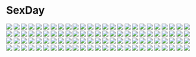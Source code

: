 # SexDay
![](https://konachan.com/image/e5552d49e4a7d22edf42ac939ea19138/Konachan.com%20-%2046733%20green_eyes%20green_hair%20jungetsu_hoko%20komeiji_koishi%20komeiji_satori%20pink_eyes%20pink_hair%20touhou.jpg)
![](https://konachan.com/jpeg/5799b0066510043f50df14d93bb6e3ab/Konachan.com%20-%20189857%20brown_hair%20dragon%20fire%20katana%20log_horizon%20long_hair%20male%20ponytail%20purple_eyes%20purple_hair%20shiroe%20short_hair%20sword%20swordsouls%20weapon%20wristwear.jpg)
![](https://konachan.com/image/186d0d3d4398d73ca7c5d4c87115a6e3/Konachan.com%20-%2025757%20.hack__%20.hack__g.u.%20.hack__link%20.hack__roots%20biwa%20ovan.jpeg)
![](https://konachan.com/jpeg/c38aaa3c3e0a8d690f574576abeb94d3/Konachan.com%20-%20147371%20anus%20ass%20fingering%20guilty_crown%20misakamitoko0903%20panties%20pussy%20school_uniform%20spread_pussy%20third-party_edit%20uncensored%20underwear%20yuzuriha_inori.jpg)
![](https://konachan.com/image/beae7b8dc61f0a7565c4c2fa4bd4cd5f/Konachan.com%20-%2058414%20dia_%28shugo_chara%29%20hinamori_amu%20hoshina_utau%20iru_%28shugo_chara%29%20peach-pit%20pink_hair%20ran_%28shugo_chara%29%20shugo_chara%20tsukiyomi_ikuto%20yellow_eyes.jpg)
![](https://konachan.com/image/c31222b4f0b9aac0fa96b61fc80e8a8c/Konachan.com%20-%20111259%20aqua_hair%20flowers%20forest%20headphones%20instrument%20long_hair%20piano%20sleeping%20touge_%28kubiwa_tsuki%29%20tree.jpg)
![](https://konachan.com/jpeg/1b7f419e17b60ebb55cc0d4e64e4b7da/Konachan.com%20-%20289201%20ass%20blush%20breasts%20cropped%20green_eyes%20kasumi_%28pokemon%29%20navel%20nipples%20no_bra%20orange_hair%20panties%20panty_pull%20pokemon%20underwear%20undressing.jpg)
![](https://konachan.com/image/f52102ded5dee50e47a91aba298bd173/Konachan.com%20-%20126462%20aqua_eyes%20aqua_hair%20hatsune_miku%20rasukaru%20thighhighs%20tie%20twintails%20vocaloid.jpg)
![](https://konachan.com/jpeg/d12365dcdf6fd1028fb26d607be7411c/Konachan.com%20-%20120034%20hat%20hatsune_miku%20kurone_kuroneko%20thighhighs%20twintails%20vocaloid.jpg)
![](https://konachan.com/image/a82dfc58f7700206ae979323ef6c251c/Konachan.com%20-%2056242%20glasses%20kasane_ted%20kasane_teto%20red_hair%20utau.jpg)
![](https://konachan.com/image/fbb58c1b23c590cff194f33e32900fce/Konachan.com%20-%20112791%20houjuu_nue%20kibushi%20panties%20red_eyes%20thighhighs%20touhou%20underwear.jpg)
![](https://konachan.com/jpeg/6b17e2603ad35e811e32dc2ad8d96db2/Konachan.com%20-%20298324%20barefoot%20blush%20bra%20breasts%20cleavage%20cross%20gray_hair%20happymonk%20headdress%20long_hair%20original%20panties%20ribbons%20underwear%20yellow_eyes.jpg)
![](https://konachan.com/image/d11dc4c88fc29d52f459c7944d91affb/Konachan.com%20-%20284370%20barefoot%20bed%20black_hair%20blue_eyes%20hoodier%20long_hair%20necklace%20original%20panties%20phone%20shorts%20underwear.jpg)
![](https://konachan.com/jpeg/e306bdfbc1d321feb05e2ac19ab67f27/Konachan.com%20-%20255231%20aoi_tori%20blue_hair%20boots%20couch%20drink%20fire%20game_cg%20koku%20long_hair%20male%20mary_harker%20purple_eyes%20scenic%20shiratori_ritsu%20short_hair%20thighhighs%20tree.jpg)
![](https://konachan.com/image/d13849295086dd08821266b5a5079720/Konachan.com%20-%20281657%202girls%20awa_yume%20bed%20blonde_hair%20bow%20braids%20breasts%20brown_eyes%20gloves%20hat%20long_hair%20nipples%20panty_pull%20skirt%20skirt_lift%20twintails%20undressing.jpg)
![](https://konachan.com/jpeg/bea3ae62d151680365fbc8c4f1b398d5/Konachan.com%20-%20296111%20aliasing%20blush%20bow%20long_hair%20navel%20paburisiyasu%20patchouli_knowledge%20pubic_hair%20purple_eyes%20purple_hair%20pussy%20touhou%20uncensored.jpg)
![](https://konachan.com/jpeg/1f3823bb220898cf02cbba9093b27219/Konachan.com%20-%20149311%20cube%20food%20game_cg%20group%20kanekiyo_miwa%20kurano_ema%20kurano_izumi%20kurano_kazuya%20kurano_mikoto%20kurano_tomoka%20kurano_yae%20male%20twins.jpg)
![](https://konachan.com/jpeg/128d2569b1f5ea5675df304dd03b4e6c/Konachan.com%20-%20216222%20armor%20baron_suzuki%20blue_eyes%20fate_grand_order%20fate_%28series%29%20fate_stay_night%20mash_kyrielight%20navel%20purple_hair%20short_hair.jpg)
![](https://konachan.com/image/7f906158fc1eea708439ab7578b70b9c/Konachan.com%20-%2011513%20blonde_hair%20long_hair%20ufo_princess_valkyrie%20valkyrie_%28ufo_princess_valkyrie%29.jpg)
![](https://konachan.com/image/9ccaba654d49edf668136bf1c8084653/Konachan.com%20-%2084360%20inokuma_yawara%20yawara%21.jpg)
![](https://konachan.com/jpeg/dbee510261f758e6b9624f0176725b65/Konachan.com%20-%20261166%20nou%20polychromatic%20purple%20purple_eyes%20short_hair%20skirt%20vocaloid%20white_hair.jpg)
![](https://konachan.com/jpeg/ee80e58f5bd890c72bc4f2b5e0c81ee5/Konachan.com%20-%2093863%20black_hair%20blush%20breast_grab%20breasts%20fingering%20game_cg%20hinata_mutsuki%20izumi_kyouka%20nipples%20pantyhose%20ponytail%20skyfish%20yotsuiro_passionato%21.jpg)
![](https://konachan.com/jpeg/36ef415b6b08d8f260c5ccb62841f6d7/Konachan.com%20-%2075356%20blonde_hair%20fire%20flandre_scarlet%20hat%20red_eyes%20ribbons%20short_hair%20skirt%20touhou%20vampire%20weapon%20wings.jpg)
![](https://konachan.com/jpeg/80c4fd3ce4122f450acbed4bd26de70e/Konachan.com%20-%20275275%20animal_ears%20blonde_hair%20blush%20breasts%20catgirl%20cleavage%20computer%20dark_skin%20food%20green%20microphone%20nekoarashi%20original%20red_eyes%20short_hair.jpg)
![](https://konachan.com/image/8a72c85dc87768dcc66369796f997f61/Konachan.com%20-%20290683%20barefoot%20blonde_hair%20blush%20cage%20cape%20fate_grand_order%20fate_%28series%29%20long_hair%20nhan%20orange_eyes%20petals%20thighhighs%20tiara%20twintails.jpg)
![](https://konachan.com/image/bda7d5038a4c1a4e43d67bc5e3473d27/Konachan.com%20-%205225%20blonde_hair%20galge.com%20logo%20red_eyes%20tagme%20twintails%20yameta_takashi.jpg)
![](https://konachan.com/image/2deaa8a698fc0087257992f0bf604c50/Konachan.com%20-%20191460%20anthropomorphism%20apple%20blonde_hair%20food%20fruit%20gouda_nagi%20kantai_collection%20panties%20prinz_eugen_%28kancolle%29%20thighhighs%20twintails%20underwear.jpg)
![](https://konachan.com/image/7ce8fb00db2334f65f6464f1c07ca64c/Konachan.com%20-%2040128%20flcl%20flowers%20ninamori_eri%20sunflower.jpg)
![](https://konachan.com/image/5ee89067d2f1661db4bc981ed3325b49/Konachan.com%20-%2016441%20blonde_hair%20blue_eyes%20dianna_soreil%20gray_hair%20kihel_heim%20long_hair%20loran_cehack%20mecha%20mobile_suit_gundam%20moon%20short_hair%20stars%20turn_a_gundam.jpg)
![](https://konachan.com/image/82b94f43e2e5b576a7bff59a9cfc9912/Konachan.com%20-%2028447%20chuuou_higashiguchi%20dualscreen%20girls_museum%20nipples%20open_shirt%20panties%20saya%20saya_no_uta%20tsukuba_yoh%20underwear.jpg)
![](https://konachan.com/image/8624e61ebbc9551c9e5acc3f112f5f38/Konachan.com%20-%20306394%20aliasing%20bed%20blush%20gloves%20gray_hair%20long_hair%20navel%20no_bra%20original%20panties%20police%20red_eyes%20ribbons%20skirt%20stockings%20tie%20underboob%20underwear%20wings.jpg)
![](https://konachan.com/jpeg/9d735ba18e8c007d7fb6ae498ccbd3dd/Konachan.com%20-%20175087%202-g%20amatarasu_riddle_star%20arisu_yua%20black_hair%20blue_eyes%20game_cg%20long_hair%20night%20seal-qualia%20skirt.jpg)
![](https://konachan.com/image/5a51381eea8635b704ac749a2a88cf7b/Konachan.com%20-%20291123%20braids%20breasts%20brown_hair%20cleavage%20erect_nipples%20gloves%20long_hair%20original%20pointed_ears%20shokut-zz%20yellow_eyes.jpg)
![](https://konachan.com/image/7880c921a018baebe1b3fd6be224da13/Konachan.com%20-%20192172%20armor%20blonde_hair%20blue_eyes%20blue_hair%20eushully%20game_cg%20madou_koukaku%20male%20purple_eyes%20purple_hair%20red_eyes%20sword%20weapon.jpg)
![](https://konachan.com/jpeg/e7f8f103fef6db775892a4ce236f3d13/Konachan.com%20-%2067601%20all_male%20male%20namine_ritsu%20trap%20utau.jpg)
![](https://konachan.com/image/c66d7c7d98c3dddaa83a7a8569d2ae0f/Konachan.com%20-%2062522%20bikini%20breasts%20dengeki_hime%20hikage_eiji%20kannei%20koihime_musou%20shuutai%20sonken%20sonshoukou%20swimsuit.jpg)
![](https://konachan.com/image/67912ae210221e17c823d8de98087252/Konachan.com%20-%20280529%20armor%20blush%20bodysuit%20fate_grand_order%20fate_%28series%29%20flowers%20headdress%20jpeg_artifacts%20long_hair%20purple_hair%20rose%20skintight%20spear%20water%20weapon%20yuriko.jpg)
![](https://konachan.com/image/98177b5913848ed92b4bf92550d728fc/Konachan.com%20-%20206425%20building%20city%20hjl%20leaves%20original%20rooftop%20shorts%20signed%20summer.jpg)
![](https://konachan.com/image/cb979c1952d5685bdda0208697a58038/Konachan.com%20-%20127421%20blood%20brown_hair%20bunnygirl%20dress%20e.k.%20forest%20gray_eyes%20gray_hair%20leaves%20original%20sky%20tears%20tree%20wings.jpg)
![](https://konachan.com/jpeg/29f0532fb66fd2a89e4d04e535e098cb/Konachan.com%20-%20294843%20black_hair%20blue_eyes%20blush%20chelsea_soft%20game_cg%20long_hair%20mizuno_seina%20pantyhose%20sex%20skirt%20suite_life%20tagme_%28artist%29%20wink.jpg)
![](https://konachan.com/image/c90400dfc454e5cdcaa6a0f77008a859/Konachan.com%20-%20173426%20black_hair%20blonde_hair%20glasses%20gloves%20hat%20keg%20light%20long_hair%20manase_akira%20pantyhose%20red_eyes%20sera_mizuki%20short_hair%20uniform%20yellow_eyes.jpg)
![](https://konachan.com/image/851cb9d383ce9786ae28fdbae16caa72/Konachan.com%20-%20134506%20kusanagi_tonbo%20tagme.jpg)
![](https://konachan.com/image/ee300ced69e596d2bf8f0a44e9b4e13f/Konachan.com%20-%2039563%202girls%20black_eyes%20blush%20brown_eyes%20brown_hair%20glasses%20hidamari_sketch%20japanese_clothes%20miko%20purple_hair%20sae%20short_hair%20ume_aoki%20yuno.jpg)
![](https://konachan.com/image/dd2c9cfd27ba1f59d60cf608fb1d7608/Konachan.com%20-%2065181%20hatsune_miku%20kagamine_rin%20megurine_luka%20twintails%20vocaloid%20white.jpg)
![](https://konachan.com/image/45c0b4c856368237b3752d84d3af5c99/Konachan.com%20-%2070982%20akiyama_mio%20drums%20guitar%20hirasawa_yui%20instrument%20k-on%21%20kotobuki_tsumugi%20pantyhose%20school_uniform%20tainaka_ritsu.jpg)
![](https://konachan.com/jpeg/8b6d1a2d05a43050576e97715032d0ea/Konachan.com%20-%20288823%20bondage%20breasts%20gag%20pantyhose%20rope%20ryuuou_no_oshigoto%21%20school_uniform%20sora_ginko%20tokinohimitsu%20waifu2x.jpg)
![](https://konachan.com/image/7950a0ec2a1ce5ceb11ece462454c6bb/Konachan.com%20-%20259945%202girls%20blue_hair%20bow%20chaun%20flowers%20loli%20pink_eyes%20pink_hair%20ram_%28re%3Azero%29%20rem_%28re%3Azero%29%20ribbons%20short_hair%20sleeping%20thighhighs%20twins%20yukata.jpg)
![](https://konachan.com/image/5ff056f8b7d51d0c26072c92f528af5a/Konachan.com%20-%20107245%20aqua_eyes%20armor%20barnaby_brooks_jr%20blonde_hair%20blood%20brown_hair%20kaburagi_t_kotetsu%20s_tanly%20tiger_%26_bunny.jpg)
![](https://konachan.com/image/2086502ea507de21b8ab858703f22171/Konachan.com%20-%2053817%20niconico.jpg)
![](https://konachan.com/jpeg/48b87a7bb8edfefb79d74470826ccc73/Konachan.com%20-%20272964%20animal%20blush%20bodysuit%20breasts%20brown_eyes%20cape%20choker%20clouds%20dolphin%20hat%20long_hair%20original%20pink_hair%20ponytail%20skintight%20sky%20summer%20thighhighs%20water.jpg)
![](https://konachan.com/image/1a03a7ca4e96fbda4600283259fc8a76/Konachan.com%20-%20232875%20aliasing%20blonde_hair%20blush%20boots%20flandre_scarlet%20kyouda_suzuka%20navel%20ponytail%20red_eyes%20short_hair%20skirt%20thighhighs%20touhou%20vampire%20wings.jpg)
![](https://konachan.com/image/93b3ad1262362f8a053c307da2bd13cb/Konachan.com%20-%2041570%202girls%20aqua_eyes%20dress%20goth-loli%20headdress%20himetsuru_kokemomo%20hortense%20lolita_fashion%20purple_eyes%20sound_horizon%20twins%20violette.jpg)
![](https://konachan.com/image/91f80f6dbbf50949426f8a6172142a04/Konachan.com%20-%20280759%20building%20demon%20drink%20gray_hair%20long_hair%20original%20pixiv_fantasia%20red_eyes%20sketch%20skirt%20swd3e2%20sword%20thighhighs%20watermark%20weapon.jpg)
![](https://konachan.com/image/22ce70b73f8b7aa62ca011c97cc0b22c/Konachan.com%20-%20187909%20anal%20censored%20cum%20fellatio%20kotegawa_yui%20nyamota%20panties%20panty_pull%20sex%20skirt%20skirt_lift%20tan_lines%20to_love_ru%20underwear.jpg)
![](https://konachan.com/image/3475811ab4e97b8ca82c31e017813677/Konachan.com%20-%20115520%20black_hair%20brown_hair%20green_eyes%20guitar%20ilolamai%20instrument%20long_hair%20short_hair%20tagme%20violin.jpg)
![](https://konachan.com/image/af03a500ad5a3e61b07602433607fe6e/Konachan.com%20-%2037674%20clannad%20sakagami_tomoyo.jpg)
![](https://konachan.com/jpeg/bf081575d7aa12f5c3cabd88475f17b9/Konachan.com%20-%20199437%20black_hair%20kneehighs%20long_hair%20night%20skirt%20sky%20stars%20water%20watermark.jpg)
![](https://konachan.com/jpeg/1ebda814a6a408a17c7bae76c67ca6b3/Konachan.com%20-%20193995%20black_hair%20blue_eyes%20blush%20glasses%20japanese_clothes%20kimono%20lautes_alltags%20long_hair%20ponytail%20sorai_shinya%20tagme_%28character%29.jpg)
![](https://konachan.com/jpeg/b2ce5ac5e1a50a1366124d00b1679d00/Konachan.com%20-%20161257%20animal_ears%20blue_eyes%20catgirl%20chiara_farrell%20fang%20front_wing%20fumio%20game_cg%20glasses%20grisaia_no_rakuen%20headband%20skirt%20tail%20white_hair.jpg)
![](https://konachan.com/jpeg/8d60fa415b6266e25fd865bfbb1e6ae8/Konachan.com%20-%20161398%20black_hair%20long_hair%20nopan%20original%20panties%20pubic_hair%20pussy%20pussy_juice%20skirt_lift%20sorano_%2812gou%29%20tagme%20underwear.jpg)
![](https://konachan.com/image/f3ac86e6286b8452df7d3102c87c9f70/Konachan.com%20-%20164244%20apron%20eve_no_jikan%20glasses%20hozumi_kaoru%20nagi_%28eve_no_jikan%29.jpg)
![](https://konachan.com/image/c7a4a86f7d8733f405cbeaff6eaaedff/Konachan.com%20-%20247320%20original%20pixiv_fantasia%20stu_dts.jpg)
![](https://konachan.com/image/996fa1846ddaf54c75c053f2de5e68e2/Konachan.com%20-%2088679%20hong_meiling%20touhou.jpg)
![](https://konachan.com/jpeg/f36eb173636024bd1cd97e657530d0dc/Konachan.com%20-%20174891%20bunny%20hat%20hatsune_miku%20transistor%20vocaloid%20wand%20witch_hat%20yuki_miku%20yukine_%28vocaloid%29.jpg)
![](https://konachan.com/jpeg/dbc54a1fa633b2cb603d47e1e11696a3/Konachan.com%20-%20179607%202girls%20aino_megumi%20blue_eyes%20blue_hair%20boots%20cure_lovely%20inoshishi%20long_hair%20pink_eyes%20pink_hair%20ponytail%20precure%20skirt%20thighhighs%20twintails.jpg)
![](https://konachan.com/jpeg/c444fddef9042168067a8f32f6f43e5a/Konachan.com%20-%20117475%20game_cg%20kotoharu_kanon%20lunaris_filia%20mikagami_mamizu%20school_uniform%20whirlpool.jpg)
![](https://konachan.com/jpeg/816cf71e826695fd1f2a8c5ccf2b737c/Konachan.com%20-%20188753%20blue_eyes%20bouno_satoshi%20brown_hair%20butterfly%20headband%20horns%20long_hair%20original.jpg)
![](https://konachan.com/image/e9d098717e49d8055fe6f99961552153/Konachan.com%20-%20167627%20book%20building%20original%20rery_rr23.jpg)
![](https://konachan.com/image/af007f70f062c691dea28faf95914887/Konachan.com%20-%20192317%20ass%20blonde_hair%20breasts%20deedlit%20dress%20green_eyes%20long_hair%20panties%20pointed_ears%20record_of_lodoss_war%20senomoto_hisashi%20sideboob%20underwear%20wristwear.jpg)
![](https://konachan.com/image/660415e9c22c4b0e0e57a5045e5d074b/Konachan.com%20-%2041746%20food%20gothic%20goth-loli%20lolita_fashion%20shakugan_no_shana%20shana%20yoshida_kazumi.jpg)
![](https://konachan.com/image/777d05391699da1400494261db332cc6/Konachan.com%20-%20174641%20bakemonogatari%20blonde_hair%20elbow_gloves%20gloves%20katana%20long_hair%20miyai_max%20moon%20oshino_shinobu%20ribbons%20stars%20sword%20torii%20tree%20weapon%20yellow_eyes.jpg)
![](https://konachan.com/image/5019bceb03961a8757b914ac941877df/Konachan.com%20-%20185075%20aoshima_rui%20berochu%20breast_grab%20censored%20game_cg%20nakano_sora%20navel%20nude%20pregnant%20sex%20short_hair%20silkys_plus.jpg)
![](https://konachan.com/image/e62732c3d1b19cf7ee26a8420f558cdc/Konachan.com%20-%20114199%20deadman_wonderland%20green_eyes%20mask%20midou_azami%20red_hair.jpg)
![](https://konachan.com/image/c2a8a160e7f1f8abcec62d8667cf108e/Konachan.com%20-%20257154%20abo_%28kawatasyunnnosukesabu%29%20blue_hair%20cake%20cherry%20christmas%20food%20fruit%20gloves%20hat%20loli%20long_hair%20male%20original%20pantyhose%20red_eyes%20strawberry.jpg)
![](https://konachan.com/image/f735e8a1d62f5eb56c178793a06d5fed/Konachan.com%20-%20124426%20blonde_hair%20cherry_blossoms%20flowers%20moriya_suwako%20motorcycle%20petals%20touhou%20yellow_eyes.jpg)
![](https://konachan.com/jpeg/65db1fedbcb152ed3557b0ade1cf022a/Konachan.com%20-%20263036%20crash_fever%20jung_%28crash_fever%29%20tagme_%28artist%29.jpg)
![](https://konachan.com/jpeg/98f0564e2a1cf1fa236ca04d49400320/Konachan.com%20-%20276174%20animal_ears%20azur_lane%20gloves%20headphones%20katana%20long_hair%20purple_hair%20red_eyes%20skirt%20sword%20thighhighs%20transparent%20weapon%20wristwear%20zettai_ryouiki.jpg)
![](https://konachan.com/jpeg/a1271352362c829c663d0c570d8c657e/Konachan.com%20-%20220589%20anthropomorphism%20isokaze_%28kancolle%29%20kantai_collection%20whitenight.jpg)
![](https://konachan.com/image/1f52b32c350654e142d078d8e25dd57b/Konachan.com%20-%20290888%20close%20crying%20g-tz%20headphones%20long_hair%20original%20realistic%20signed%20sunset%20tears%20watermark.jpg)
![](https://konachan.com/jpeg/167dcd26c7919876288f5e26e976a622/Konachan.com%20-%20269210%20aqua_eyes%20barefoot%20beach%20bikini%20breasts%20cat_smile%20cleavage%20clouds%20food%20fruit%20garter%20hat%20long_hair%20navel%20red_hair%20sky%20swimsuit%20twintails%20water%20wink.jpg)
![](https://konachan.com/image/10832dcfa1cdb9854ee6999ee44d5dc3/Konachan.com%20-%2083664%20gumi%20hatsuko%20vocaloid.jpg)
![](https://konachan.com/jpeg/fda89caf791fddf41347e8c7cc15c2f9/Konachan.com%20-%20152208%20augment%20braids%20breasts%20cleavage%20game_cg%20hinasaki%20jirai_soft%20kawashima_youko%20long_hair%20mask%20tsuisou_no_augment.jpg)
![](https://konachan.com/image/fa88316d2a4593d192477cad5bf5db74/Konachan.com%20-%2054988%20cheerleader%20hiiragi_kagami%20hiiragi_tsukasa%20izumi_konata%20kuroi_nanako%20lucky_star%20narumi_yui%20scan%20takara_miyuki%20takemoto_yasuhiro%20white.jpg)
![](https://konachan.com/jpeg/6d63c3a3748c01321283bab7054f4eb6/Konachan.com%20-%20263301%20aikawa_arisa%20aoi_youko%20blue_eyes%20blush%20bra%20breasts%20brown_hair%20camera%20game_cg%20long_hair%20nipples%20phone%20pink_eyes%20silkys_sakura%20takahana_maki%20underwear.jpg)
![](https://konachan.com/image/6b7c1756d8a6160bff18706dcaa54b71/Konachan.com%20-%20105885%20blonde_hair%20breasts%20cleavage%20condom%20cynthia_%28pokemon%29%20panties%20pokemon%20satsuki_imonet%20shirona%20underwear%20yellow_eyes.jpg)
![](https://konachan.com/jpeg/acae4893223194c1ce1ba28e2c3820d1/Konachan.com%20-%20199985%20black_hair%20blush%20breasts%20cameltoe%20natsume_asato%20navel%20nipples%20no_bra%20open_shirt%20original%20panties%20shirt%20short_hair%20underwear%20white.jpg)
![](https://konachan.com/image/1d15ca6ba02b29edd025a365abe9a992/Konachan.com%20-%20149271%20black_hair%20blue_eyes%20blush%20bow%20bra%20breasts%20choker%20cleavage%20glasses%20gloves%20konori_mii%20long_hair%20navel%20panties%20pink_hair%20short_hair%20underwear%20wink.jpg)
![](https://konachan.com/image/17c5f8eea68ac48da9ca2d1350917a55/Konachan.com%20-%20179320%20bikini%20breasts%20frill%20game_cg%20kinmedai_pink%20long_hair%20miyamae_iroha%20pink_eyes%20pink_hair%20see_through%20spread_legs%20swimsuit.jpg)
![](https://konachan.com/image/19e0bdd30f1b9d570c77a97ee7cdc641/Konachan.com%20-%2026113%20hellsing%20integra_wingates_hellsing.jpg)
![](https://konachan.com/jpeg/ab1b8b85cedf0d3fe20961252c1f84ca/Konachan.com%20-%20231008%20brown_eyes%20close%20flowers%20green_eyes%20leaves%20original%20tlla.jpg)
![](https://konachan.com/image/cace5b38262df1822b8bba09b9e8e735/Konachan.com%20-%208642%20brown_eyes%20brown_hair%20logo%20loli%20long_hair%20narcissu%20pajamas%20sakura_setsumi%20tagme_%28artist%29%20white.jpg)
![](https://konachan.com/image/9ce28fd34cca2b66f060d66b5de6075c/Konachan.com%20-%20172407%20link_%28zelda%29%20madotsuki%20shan_grila%20tagme%20the_legend_of_zelda%20yume_nikki.jpg)
![](https://konachan.com/image/e7036f0be8d719f65886fb7ea0eb0dd1/Konachan.com%20-%2091915%20black_hair%20blush%20breasts%20cameltoe%20game_cg%20nipples%20panties%20pantyhose%20pink_eyes%20ribbons%20saga_planets%20skirt%20skirt_lift%20topless%20toranosuke%20underwear.jpg)
![](https://konachan.com/image/d13afe8179e2ab4cadd844f7f37e994b/Konachan.com%20-%20213359%20anthropomorphism%20ass%20blush%20inazuma_%28kancolle%29%20kantai_collection%20kawai_%28purplrpouni%29%20loli%20nopan%20school_uniform.jpg)
![](https://konachan.com/image/88c67d7f6e87864c6689aa3f79bce5d1/Konachan.com%20-%205477%20ayanami_rei%20blue_hair%20bodysuit%20gainax%20neon_genesis_evangelion%20red_eyes%20skintight.jpg)
![](https://konachan.com/jpeg/81f2b3e46a91b64290fa1d98ab137b21/Konachan.com%20-%20219811%20black_hair%20compile_heart%20date_a_live%20drink%20food%20game_cg%20garter_belt%20heart%20ice_cream%20maid%20red_eyes%20sting%20stockings%20tsunako%20wink%20wristwear.jpg)
![](https://konachan.com/image/c0b0c0034ab77dfe26c15c7513e17d17/Konachan.com%20-%20269334%20bikini%20blush%20bow%20breasts%20clouds%20fate_grand_order%20fate_%28series%29%20horns%20long_hair%20morizono_shiki%20navel%20ponytail%20red_eyes%20sky%20swimsuit%20tree%20white_hair.jpg)
![](https://konachan.com/jpeg/22809fbbb1cee3c6369b07952eaf78bc/Konachan.com%20-%2041416%20blue%20kitsu_chiri%20sayonara_zetsubou_sensei.jpg)
![](https://konachan.com/image/f358615da088889b94757008b96cac5c/Konachan.com%20-%20163678%20dress%20goth-loli%20lolita_fashion%20mozzu%20remilia_scarlet%20touhou%20vampire%20wings.jpg)
![](https://konachan.com/image/2d95fea4684ba6f7834632ce6a7b8c88/Konachan.com%20-%20283258%20ass%20barefoot%20breasts%20cleavage%20collar%20fang%20idolmaster%20no_bra%20nopan%20pink_eyes%20pink_hair%20short_hair%20wristwear%20yumemi_riamu%20yuruto.jpg)
